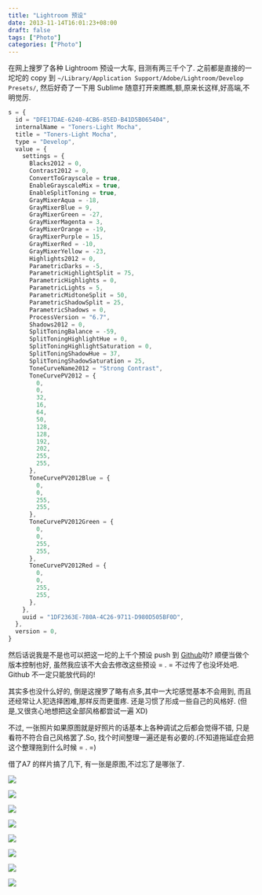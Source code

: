 ```yaml
---
title: "Lightroom 预设"
date: 2013-11-14T16:01:23+08:00
draft: false
tags: ["Photo"]
categories: ["Photo"]
---
```


在网上搜罗了各种 Lightroom 预设一大车, 目测有两三千个了. 之前都是直接的一坨坨的 copy 到
`~/Library/Application Support/Adobe/Lightroom/Develop Presets/`,   然后好奇了一下用  Sublime  随意打开来瞧瞧,额,原来长这样,好高端,不明觉厉.

```javascript
s = {
  id = "DFE17DAE-6240-4CB6-85ED-B41D5B065404",
  internalName = "Toners-Light Mocha",
  title = "Toners-Light Mocha",
  type = "Develop",
  value = {
    settings = {
      Blacks2012 = 0,
      Contrast2012 = 0,
      ConvertToGrayscale = true,
      EnableGrayscaleMix = true,
      EnableSplitToning = true,
      GrayMixerAqua = -18,
      GrayMixerBlue = 9,
      GrayMixerGreen = -27,
      GrayMixerMagenta = 3,
      GrayMixerOrange = -19,
      GrayMixerPurple = 15,
      GrayMixerRed = -10,
      GrayMixerYellow = -23,
      Highlights2012 = 0,
      ParametricDarks = -5,
      ParametricHighlightSplit = 75,
      ParametricHighlights = 0,
      ParametricLights = 5,
      ParametricMidtoneSplit = 50,
      ParametricShadowSplit = 25,
      ParametricShadows = 0,
      ProcessVersion = "6.7",
      Shadows2012 = 0,
      SplitToningBalance = -59,
      SplitToningHighlightHue = 0,
      SplitToningHighlightSaturation = 0,
      SplitToningShadowHue = 37,
      SplitToningShadowSaturation = 25,
      ToneCurveName2012 = "Strong Contrast",
      ToneCurvePV2012 = {
        0,
        0,
        32,
        16,
        64,
        50,
        128,
        128,
        192,
        202,
        255,
        255,
      },
      ToneCurvePV2012Blue = {
        0,
        0,
        255,
        255,
      },
      ToneCurvePV2012Green = {
        0,
        0,
        255,
        255,
      },
      ToneCurvePV2012Red = {
        0,
        0,
        255,
        255,
      },
    },
    uuid = "1DF2363E-780A-4C26-9711-D980D505BF0D",
  },
  version = 0,
}
```

然后话说我是不是也可以把这一坨的上千个预设 push 到 [Github](https://github.com/xguox/Lightroom-Presets)叻?
顺便当做个版本控制也好, 虽然我应该不大会去修改这些预设 =  .  = 不过传了也没坏处吧. Github 不一定只能放代码的!

其实多也没什么好的, 倒是这搜罗了略有点多,其中一大坨感觉基本不会用到, 而且还经常让人犯选择困难,那样反而更蛋疼. 还是习惯了形成一些自己的风格好. (但是,又很贪心地想把这全部风格都尝试一遍 XD)

不过, 一张照片如果原图就是好照片的话基本上各种调试之后都会觉得不错,  只是看符不符合自己风格罢了.So, 找个时间整理一遍还是有必要的.(不知道拖延症会把这个整理拖到什么时候 = . =)

借了A7 的样片搞了几下, 有一张是原图,不过忘了是哪张了.

![](https://dehqla.dm2302.livefilestore.com/y2pTJK3tT7W_F1Qo3SbSEscIannTpX0vhG9sU4Q0wDoxRuM8CHZMnrT7PcHJY1TXDOHCIyG_bjwIlJg27YyyefCAmt4zvlQS00f084NnOAaNHA/A.jpg?psid=1)

![](https://dehqla.dm2301.livefilestore.com/y2pLz4HmEx4IKcbX8Be_51CjD9VHnh8dDbRVAgEJ5c8RCxHsryH68_iUbNSejCSfVo6o52BgnwhZJo4d-dPgRFKm2SrNc83oKbL2sHPFoxYh0Q/B.JPG?psid=1)

![](https://dehqla.dm2301.livefilestore.com/y2pHBrLuf1Zih_AfRHRryDmGA4aojfvcqTTGLv22oQi6nIQixCcD38rIYKxlt7kixDc0o1WkMRRps6SIfuffr0BLXVSqmBVoO5qyDwkkltXzzA/C.jpg?psid=1)

![](https://dehqla.dm2301.livefilestore.com/y2pG1Bv_j8EUGJN6WND-KlCo8c6mg2hgqib4pTdIdgU4wrLI65pqMIYPslE410svRfjFugBOoU3dShMXunfb56kYbY6b68QbHXbfZJ37krKgQg/D.jpg?psid=1)

![](https://dehqla.dm1.livefilestore.com/y2pADOmVwG9-_56XkyzGWrnv89cxAXcmuw2xrV4thuuSWmhvHzw17XczFtZCgtX_pqJuTVH2hfiuVA7D5EJ9oOA3Y_ZL7z-_nRWeBR4VarMhpw/E.jpg?psid=1)

![](https://dehqla.dm2301.livefilestore.com/y2pOA-S3zSmWu3Rlj4PpdgezF9EsYPZIlQCP7ZqKBxec_4OmIalXtfMi9WpcKhiIn8OhGRbVCWED3atgi6wF1uEnghxRA7pL4FHir28zB_bH8g/F.jpg?psid=1)

![](https://dehqla.dm2302.livefilestore.com/y2pG5Lg3JMGBfw4LtcA3Pb-arIAuVoz3xjGKV3tupPtcvO1Ir07MneGHKBQTEY8z-hSidzywV6beAT6sys9XWPEwUWTRnsHAkfrhzSrFbSUnuQ/G.jpg?psid=1)

![](https://dehqla.dm2302.livefilestore.com/y2pp9KS0kMCqh3vrCMrE8OOOEavAN8qXf7CENdXVcJJxS_mTuQdmffQAT9wwT4Dv27YU5AwNayYVbp_zG4NBPVG7CVTllSTe3akHNMoUAY4hSk/I.jpg?psid=1)

